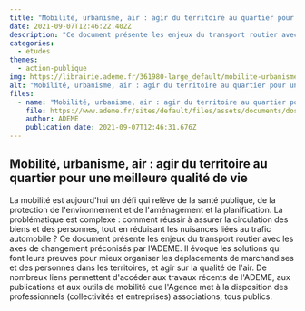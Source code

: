 ```yaml
---
title: "Mobilité, urbanisme, air : agir du territoire au quartier pour une meilleure qualité de vie"
date: 2021-09-07T12:46:22.402Z
description: "Ce document présente les enjeux du transport routier avec les axes de changement préconisés par l'ADEME. Il évoque les solutions qui font leurs preuves pour mieux organiser les déplacements de marchandises et des personnes dans les territoires, et agir sur la qualité de l'air."
categories:
  - etudes
themes:
  - action-publique
img: https://librairie.ademe.fr/361980-large_default/mobilite-urbanisme-air-agir-du-territoire-au-quartier-pour-une-meilleure-qualite-de-vie.jpg
alt: "Mobilité, urbanisme, air : agir du territoire au quartier pour une meilleure qualité de vie"
files:
  - name: "Mobilité, urbanisme, air : agir du territoire au quartier pour une meilleure qualité de vie"
    file: https://www.ademe.fr/sites/default/files/assets/documents/dossier_mobilite_2015v2.pdf
    author: ADEME
    publication_date: 2021-09-07T12:46:31.676Z
---
```



## Mobilité, urbanisme, air : agir du territoire au quartier pour une meilleure qualité de vie

La mobilité est aujourd'hui un défi qui relève de la santé publique, de la protection de l'environnement et de l'aménagement et la planification. La problématique est complexe : comment réussir à assurer la circulation des biens et des personnes, tout en réduisant les nuisances liées au trafic automobile ?
Ce document présente les enjeux du transport routier avec les axes de changement préconisés par l'ADEME. Il évoque les solutions qui font leurs preuves pour mieux organiser les déplacements de marchandises et des personnes dans les territoires, et agir sur la qualité de l'air.
De nombreux liens permettent d'accéder aux travaux récents de l'ADEME, aux publications et aux outils de mobilité que l'Agence met à la disposition des professionnels (collectivités et entreprises) associations, tous publics.
